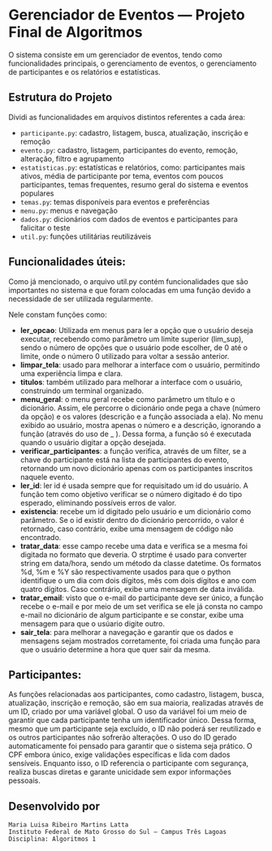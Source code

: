 # Gerenciador de Eventos — Projeto Final de Algoritmos

O sistema consiste em um gerenciador de eventos, tendo como funcionalidades principais, o gerenciamento de eventos, o gerenciamento de participantes e os relatórios e estatísticas.

## Estrutura do Projeto

Dividi as funcionalidades em arquivos distintos referentes a cada área:
- `participante.py`: cadastro, listagem, busca, atualização, inscrição e remoção
- `evento.py`: cadastro, listagem, participantes do evento, remoção, alteração, filtro e agrupamento
- `estatisticas.py`: estatísticas e relatórios, como: participantes mais ativos, média de participante por tema, eventos com poucos participantes, temas frequentes, resumo geral do sistema e eventos populares
- `temas.py`: temas disponíveis para eventos e preferências
- `menu.py`: menus e navegação
- `dados.py`: dicionários com dados de eventos e participantes para falicitar o teste
- `util.py`: funções utilitárias reutilizáveis


## Funcionalidades úteis:
Como já mencionado, o arquivo util.py contém funcionalidades que são importantes no sistema e que foram colocadas em uma função devido a necessidade de ser utilizada regularmente.
    
Nele constam funções como:
- **ler_opcao**: Utilizada em menus para ler a opção que o usuário deseja executar, 
recebendo como parâmetro um limite superior (lim_sup), sendo o número de opções que 
o usuário pode escolher, de 0 até o limite, onde o número 0 utilizado para voltar a 
sessão anterior.
- **limpar_tela**: usado para melhorar a interface com o usuário, permitindo uma 
experiência limpa e clara.
- **titulos**: também utilizado para melhorar a interface com o usuário, construindo
um terminal organizado.
- **menu_geral**: o menu geral recebe como parâmetro um título e o dicionário. 
Assim, ele percorre o dicionário onde pega a chave (número da opção) e os valores 
(descrição e a função associada a ela). No menu exibido ao usuário, mostra apenas 
o número e a descrição, ignorando a função (através do uso de _ ). Dessa forma, a 
função só é executada quando o usuário digitar a opção desejada.
- **verificar_participantes**: a função verifica, através de um filter, se a chave 
do participante está na lista de participantes do evento, retornando um novo 
dicionário apenas com os participantes inscritos naquele evento.
- **ler_id**: ler id é usada sempre que for requisitado um id do usuário. A função 
tem como objetivo verificar se o número digitado é do tipo esperado, eliminando 
possíveis erros de valor.
- **existencia**: recebe um id digitado pelo usuário e um dicionário como parâmetro. 
Se o id existir dentro do dicionário percorrido, o valor é retornado, caso contrário, 
exibe uma mensagem de código não encontrado.
- **tratar_data**: esse campo recebe uma data e verifica se a mesma foi digitada no 
formato que deveria. O strptime é usado para converter string em data/hora, sendo um 
método da classe datetime. Os formatos %d, %m e %Y são respectivamente usados para 
que o python identifique o um dia com dois dígitos, mês com dois dígitos e ano com 
quatro dígitos. Caso contrário, exibe uma mensagem de data inválida.
- **tratar_email**: visto que o e-mail do participante deve ser único, a função recebe 
o e-mail e por meio de um set verifica se ele já consta no campo e-mail no dicionário 
de algum participante e se constar, exibe uma mensagem para que o usúario digite outro.
- **sair_tela**: para melhorar a navegação e garantir que os dados e mensagens sejam 
mostrados corretamente, foi criada uma função para que o usuário determine a hora que 
quer sair da mesma.

## Participantes:
As funções relacionadas aos participantes, como cadastro, listagem, busca, atualização, inscrição e remoção, são em sua maioria, realizadas através de um ID, criado por uma variável global. O uso da variável foi um meio de garantir que cada participante tenha um identificador único. Dessa forma, mesmo que um participante seja excluído, o ID não poderá ser reutilizado e os outros participantes não sofrerão alterações. 
O uso do ID gerado automaticamente foi pensado para garantir que o sistema seja prático. O CPF embora único, exige validações específicas e lida com dados sensíveis. Enquanto isso, o ID referencia o participante com segurança, realiza buscas diretas e garante unicidade sem expor informações pessoais.
## Desenvolvido por

    Maria Luisa Ribeiro Martins Latta  
    Instituto Federal de Mato Grosso do Sul – Campus Três Lagoas  
    Disciplina: Algoritmos 1
